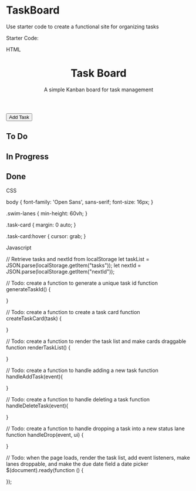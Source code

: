 # TaskBoard
Use starter code to create a functional site for organizing tasks

Starter Code:

HTML
<!DOCTYPE html>
<html lang="en">

<head>
  <meta charset="UTF-8" />
  <meta name="viewport" content="width=device-width, initial-scale=1.0" />
  <meta http-equiv="X-UA-Compatible" content="ie=edge" />
  <link rel="stylesheet" href="https://cdn.jsdelivr.net/npm/bootstrap@5.1.3/dist/css/bootstrap.min.css" />
  <link rel="stylesheet" href="https://use.fontawesome.com/releases/v5.8.1/css/all.css"
    integrity="sha384-50oBUHEmvpQ+1lW4y57PTFmhCaXp0ML5d60M1M7uH2+nqUivzIebhndOJK28anvf" crossorigin="anonymous" />
  <link href="https://fonts.googleapis.com/css?family=Open+Sans&display=swap" rel="stylesheet" />
  <link rel="stylesheet" href="https://code.jquery.com/ui/1.12.1/themes/base/jquery-ui.css" />

  <link rel="stylesheet" href="./assets/css/style.css" />
  <title>Task Board</title>
</head>

<body>
  <header class="p-4 mb-4 text-center border-bottom border-5">
    <h1 class="display-3">Task Board</h1>
    <p class="lead">A simple Kanban board for task management</p>
  </header>
  <div class="container">
    <div class="text-center mb-5">
      <button class="btn btn-success" data-bs-toggle="modal" data-bs-target="#formModal">Add Task</button>
    </div>
    <!-- Todo: Create a modal with a form to add tasks -->
    <div class="row swim-lanes text-center justify-content-between">
      <div class="col-12 col-lg-4 d-flex">
        <div id="to-do" class="card border-light mb-3 lane flex-grow-1">
          <div class="card-header bg-white">
            <h2 class="card-title mb-1">To Do</h2>
          </div>
          <div class="card-body bg-light">
            <div id="todo-cards"></div>
          </div>
        </div>
      </div>
      <div class="col-12 col-lg-4 d-flex">
        <div id="in-progress" class="card border-light mb-3 lane flex-grow-1">
          <div class="card-header bg-white">
            <h2 class="card-title mb-1">In Progress</h2>
          </div>
          <div class="card-body bg-light">
            <div id="in-progress-cards"></div>
          </div>
        </div>
        </div>
        <div class="col-12 col-lg-4 d-flex">
          <div id="done" class="card border-light mb-3 lane flex-grow-1">
            <div class="card-header bg-white">
              <h2 class="card-title mb-1">Done</h2>
            </div>
            <div class="card-body bg-light">
              <div id="done-cards"></div>
          </div>
          </div>
      </div>
    </div>
  </div>

  <script src="https://cdn.jsdelivr.net/npm/bootstrap@5.1.3/dist/js/bootstrap.bundle.min.js"
    integrity="sha384-ka7Sk0Gln4gmtz2MlQnikT1wXgYsOg+OMhuP+IlRH9sENBO0LRn5q+8nbTov4+1p"
    crossorigin="anonymous"></script>
  <script src="https://code.jquery.com/jquery-3.4.1.min.js"></script>
  <script src="https://code.jquery.com/ui/1.13.1/jquery-ui.min.js"></script>
  <script src="https://cdn.jsdelivr.net/npm/dayjs@1.11.3/dayjs.min.js"
    integrity="sha256-iu/zLUB+QgISXBLCW/mcDi/rnf4m4uEDO0wauy76x7U=" crossorigin="anonymous"></script>

  <script src="./assets/js/script.js"></script>
</body>

</html>

CSS

body {
  font-family: 'Open Sans', sans-serif;
  font-size: 16px;
}

.swim-lanes {
  min-height: 60vh;
}

.task-card {
  margin: 0 auto;
}

.task-card:hover {
  cursor: grab;
}

Javascript

// Retrieve tasks and nextId from localStorage
let taskList = JSON.parse(localStorage.getItem("tasks"));
let nextId = JSON.parse(localStorage.getItem("nextId"));

// Todo: create a function to generate a unique task id
function generateTaskId() {

}

// Todo: create a function to create a task card
function createTaskCard(task) {

}

// Todo: create a function to render the task list and make cards draggable
function renderTaskList() {

}

// Todo: create a function to handle adding a new task
function handleAddTask(event){

}

// Todo: create a function to handle deleting a task
function handleDeleteTask(event){

}

// Todo: create a function to handle dropping a task into a new status lane
function handleDrop(event, ui) {

}

// Todo: when the page loads, render the task list, add event listeners, make lanes droppable, and make the due date field a date picker
$(document).ready(function () {

});